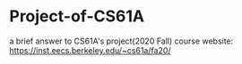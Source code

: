 # Project-of-CS61A
a brief answer to CS61A's project(2020 Fall)
course website: https://inst.eecs.berkeley.edu/~cs61a/fa20/
